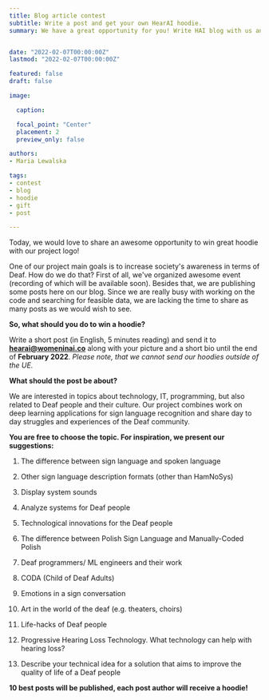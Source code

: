 ```yaml
---
title: Blog article contest
subtitle: Write a post and get your own HearAI hoodie.
summary: We have a great opportunity for you! Write HAI blog with us and win a sweatshirt with our logo!


date: "2022-02-07T00:00:00Z"
lastmod: "2022-02-07T00:00:00Z"

featured: false
draft: false

image:

  caption: 

  focal_point: "Center"
  placement: 2
  preview_only: false

authors:
- Maria Lewalska

tags:
- contest
- blog
- hoodie
- gift
- post

---
```



Today, we would love to share an awesome opportunity to win great hoodie with our project logo!

One of our project main goals is to increase society&#39;s awareness in terms of Deaf. How do we do that? First of all, we&#39;ve organized awesome event (recording of which will be available soon). Besides that, we are publishing some posts here on our blog. Since we are really busy with working on the code and searching for feasible data, we are lacking the time to share as many posts as we would wish to see.

**So, what should you do to win a hoodie?**

Write a short post (in English, 5 minutes reading) and send it to **hearai@womeninai.co** along with your picture and a short bio until the end of **February 2022**.
_Please note, that we cannot send our hoodies outside of the UE._

**What should the post be about?**

We are interested in topics about technology, IT, programming, but also related to Deaf people and their culture. Our project combines work on deep learning applications for sign language recognition and share day to day struggles and experiences of the Deaf community.

**You are free to choose the topic. For inspiration, we present our suggestions:**

 1. The difference between sign language and spoken language

2. Other sign language description formats (other than HamNoSys)

3. Display system sounds

4. Analyze systems for Deaf people

5. Technological innovations for the Deaf people

6. The difference between Polish Sign Language and  Manually-Coded Polish

7. Deaf programmers/ ML engineers and their work

8. CODA (Child of Deaf Adults)

9. Emotions in a sign conversation

10. Art in the world of the deaf (e.g. theaters, choirs)

11. Life-hacks of Deaf people

12. Progressive Hearing Loss Technology. What technology can help with hearing loss?

13. Describe your technical idea for a solution that aims to improve the quality of life of a Deaf people

**10 best posts will be published, each post author will receive a hoodie!**
